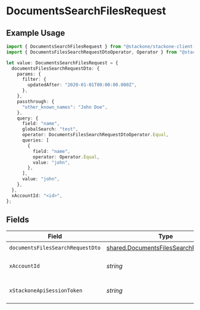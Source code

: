 # DocumentsSearchFilesRequest

## Example Usage

```typescript
import { DocumentsSearchFilesRequest } from "@stackone/stackone-client-ts/sdk/models/operations";
import { DocumentsFilesSearchRequestDtoOperator, Operator } from "@stackone/stackone-client-ts/sdk/models/shared";

let value: DocumentsSearchFilesRequest = {
  documentsFilesSearchRequestDto: {
    params: {
      filter: {
        updatedAfter: "2020-01-01T00:00:00.000Z",
      },
    },
    passthrough: {
      "other_known_names": "John Doe",
    },
    query: {
      field: "name",
      globalSearch: "test",
      operator: DocumentsFilesSearchRequestDtoOperator.Equal,
      queries: [
        {
          field: "name",
          operator: Operator.Equal,
          value: "john",
        },
      ],
      value: "john",
    },
  },
  xAccountId: "<id>",
};
```

## Fields

| Field                                                                                                 | Type                                                                                                  | Required                                                                                              | Description                                                                                           |
| ----------------------------------------------------------------------------------------------------- | ----------------------------------------------------------------------------------------------------- | ----------------------------------------------------------------------------------------------------- | ----------------------------------------------------------------------------------------------------- |
| `documentsFilesSearchRequestDto`                                                                      | [shared.DocumentsFilesSearchRequestDto](../../../sdk/models/shared/documentsfilessearchrequestdto.md) | :heavy_check_mark:                                                                                    | N/A                                                                                                   |
| `xAccountId`                                                                                          | *string*                                                                                              | :heavy_check_mark:                                                                                    | The account identifier                                                                                |
| `xStackoneApiSessionToken`                                                                            | *string*                                                                                              | :heavy_minus_sign:                                                                                    | The session token                                                                                     |